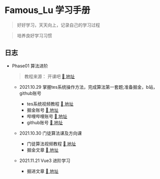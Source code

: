# Famous_Lu 学习手册 

> 好好学习，天天向上，记录自己的学习过程

> 培养良好学习习惯
> 
## 日志

- Phase01 算法进阶

  > 教程来源：  开课吧  [🔗 地址](https://www.kaikeba.com)

  - 2021.10.29  掌握tes系统操作方法，完成算法第一套题;准备掘金，b站，github账号 
    - tes系统视频教程  [🔗 地址](https://learn.kaikeba.com/video/505186)
    - 掘金账号  [🔗 地址](https://juejin.cn/user/431453771662365)
    - 哔哩哔哩账号  [🔗 地址](https://space.bilibili.com/526960887)
    - github账号  [🔗 地址](https://github.com/luyouming) 
  
  - 2021.10.30  门徒算法课及方向课
    - 门徒算法视频教程  [🔗 地址](https://learn.kaikeba.com/catalog/214010?type=1)
    - 掘金文章  [🔗 地址](https://juejin.cn/user/431453771662365)

  - 2021.11.21 Vue3 进阶学习
    - 掘进文章  [🔗 地址](https://juejin.cn/post/6909247394904702984) 
